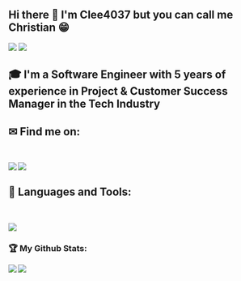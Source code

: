 ## Hi there 👋 I'm Clee4037 but you can call me Christian 😁 
<div>
<img src="https://visitor-badge.laobi.icu/badge?page_id=clee4037.clee4037"/> <span><img src="https://img.shields.io/github/followers/clee4037?label=Followers&logo=Github"/></span>
</div>

## 🎓 I'm a Software Engineer with 5 years of experience in Project & Customer Success Manager in the Tech Industry


## ✉ Find me on:
<br />
<p align="left">
 <a href="https://www.linkedin.com/in/christian-lee37/" target="_blank" rel="noopener noreferrer"> 
  <img src='https://img.shields.io/badge/LinkedIn-0077B5?style=for-the-badge&logo=linkedin&logoColor=white' align='left' />
 </a>
 <a href="mailto:christianlee4037@gmail.com"> 
  <img src='https://img.shields.io/badge/Gmail-D14836?style=for-the-badge&logo=gmail&logoColor=white' align='left' />
 </a>
</p>
<br />

## 🧰 Languages and Tools:
<br />
<p align="left">
  <a href="https://skillicons.dev">
    <img src="https://skillicons.dev/icons?i=js,html,css,jquery,react,express,babel,jest,vscode,bash,git,github,ai,aws,mongodb,mysql,nodejs,postgres,postman,sequelize,webpack" />
  </a>
</p>

<h3>🏆 My Github Stats:</h3>

<div>
<a href="https://github-readme-stats.vercel.app/api?username=clee4037&theme=tokyonight">
  <img  align="left" src="https://github-readme-stats.vercel.app/api?username=clee4037&count_private=true&show_icons=true&theme=tokyonight" />
</a>
<a href="https://github-readme-stats.vercel.app/api/top-langs/?username=clee4037&hide=php&theme=tokyonight">
  <img align="left" src="https://github-readme-stats.vercel.app/api/top-langs/?username=clee4037&hide=php&theme=tokyonight" />
</a>
</div>
<!--
**clee4037/clee4037** is a ✨ _special_ ✨ repository because its `README.md` (this file) appears on your GitHub profile.

Here are some ideas to get you started:

- 🔭 I’m currently working on ...
- 🌱 I’m currently learning ...
- 👯 I’m looking to collaborate on ...
- 🤔 I’m looking for help with ...
- 💬 Ask me about ...
- 📫 How to reach me: ...
- 😄 Pronouns: ...
- ⚡ Fun fact: ...
-->
